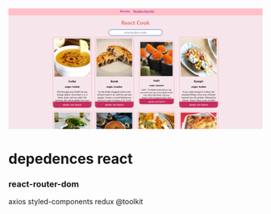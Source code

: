 ##

![image](./redme/MealsApp.png)

# depedences react

### react-router-dom
axios
styled-components
redux @toolkit
